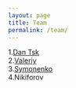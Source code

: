 ```yaml
---
layout: page
title: Team
permalink: /team/
---
```

1.[Dan Tsk](https://github.com/dantsk)<br>
2.[Valeriy](https://github.com/sysliklol)<br>
3.[Symonenko](https://github.com/coldbread)<br>
4.Nikiforov
